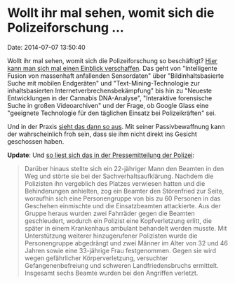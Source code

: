 Wollt ihr mal sehen, womit sich die Polizeiforschung \...
=========================================================

Date: 2014-07-07 13:50:40

Wollt ihr mal sehen, womit sich die Polizeiforschung so beschäftigt?
[Hier kann man sich mal einen Einblick
verschaffen](http://www.afcea.de/fileadmin/downloads/BOS/14.06.04_Abstract-Broschuere_BOS_Hiltrup_2014.pdf).
Das geht von \"Intelligente Fusion von massenhaft anfallenden
Sensordaten\" über \"Bildinhaltsbasierte Suche mit mobilen Endgeräten\"
und \"Text-Mining-Technologie zur inhaltsbasierten
Internetverbrechensbekämpfung\" bis hin zu \"Neueste Entwicklungen in
der Cannabis DNA-Analyse\", \"Interaktive forensische Suche in großen
Videoarchiven\" und der Frage, ob Google Glass eine \"geeignete
Technologie für den täglichen Einsatz bei Polizeikräften\" sei.

Und in der Praxis [sieht das dann so aus](http://vimeo.com/100057283).
Mit seiner Passivbewaffnung kann der wahrscheinlich froh sein, dass sie
ihm nicht direkt ins Gesicht geschossen haben.

**Update**: Und [so liest sich das in der Pressemitteilung der
Polizei](http://www.berlin.de/polizei/polizeimeldungen/pressemitteilung.144263.php):

> Darüber hinaus stellte sich ein 22-jähriger Mann den Beamten in den
> Weg und störte sie bei der Sachverhaltsaufklärung. Nachdem die
> Polizisten ihn vergeblich des Platzes verwiesen hatten und die
> Behinderungen anhielten, zog ein Beamter den Störenfried zur Seite,
> woraufhin sich eine Personengruppe von bis zu 60 Personen in das
> Geschehen einmischte und die Einsatzbeamten attackierte. Aus der
> Gruppe heraus wurden zwei Fahrräder gegen die Beamten geschleudert,
> wodurch ein Polizist eine Kopfverletzung erlitt, die später in einem
> Krankenhaus ambulant behandelt werden musste. Mit Unterstützung
> weiterer hinzugerufener Polizisten wurde die Personengruppe abgedrängt
> und zwei Männer im Alter von 32 und 46 Jahren sowie eine 33-jährige
> Frau festgenommen. Gegen sie wird wegen gefährlicher Körperverletzung,
> versuchter Gefangenenbefreiung und schweren Landfriedensbruchs
> ermittelt. Insgesamt sechs Beamte wurden bei den Angriffen verletzt.
